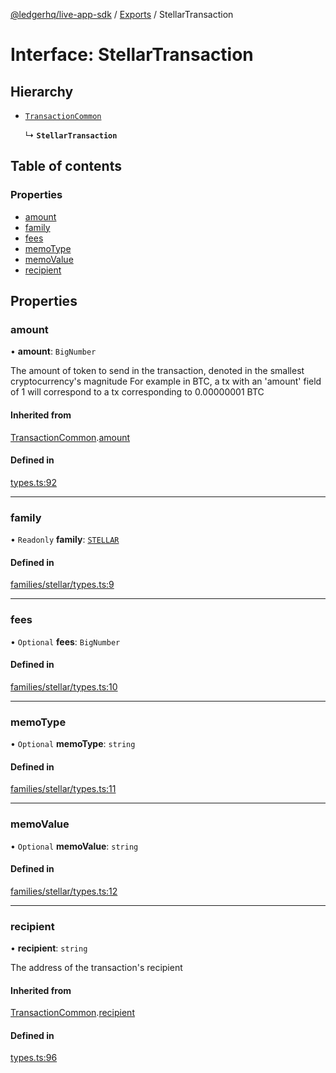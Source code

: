 [@ledgerhq/live-app-sdk](../README.md) / [Exports](../modules.md) / StellarTransaction

# Interface: StellarTransaction

## Hierarchy

- [`TransactionCommon`](TransactionCommon.md)

  ↳ **`StellarTransaction`**

## Table of contents

### Properties

- [amount](StellarTransaction.md#amount)
- [family](StellarTransaction.md#family)
- [fees](StellarTransaction.md#fees)
- [memoType](StellarTransaction.md#memotype)
- [memoValue](StellarTransaction.md#memovalue)
- [recipient](StellarTransaction.md#recipient)

## Properties

### amount

• **amount**: `BigNumber`

The amount of token to send in the transaction, denoted in the smallest cryptocurrency's magnitude
For example in BTC, a tx with an 'amount' field of 1 will correspond to a tx corresponding to 0.00000001 BTC

#### Inherited from

[TransactionCommon](TransactionCommon.md).[amount](TransactionCommon.md#amount)

#### Defined in

[types.ts:92](https://github.com/LedgerHQ/live-app-sdk/blob/main/src/types.ts#L92)

___

### family

• `Readonly` **family**: [`STELLAR`](../enums/FAMILIES.md#stellar)

#### Defined in

[families/stellar/types.ts:9](https://github.com/LedgerHQ/live-app-sdk/blob/main/src/families/stellar/types.ts#L9)

___

### fees

• `Optional` **fees**: `BigNumber`

#### Defined in

[families/stellar/types.ts:10](https://github.com/LedgerHQ/live-app-sdk/blob/main/src/families/stellar/types.ts#L10)

___

### memoType

• `Optional` **memoType**: `string`

#### Defined in

[families/stellar/types.ts:11](https://github.com/LedgerHQ/live-app-sdk/blob/main/src/families/stellar/types.ts#L11)

___

### memoValue

• `Optional` **memoValue**: `string`

#### Defined in

[families/stellar/types.ts:12](https://github.com/LedgerHQ/live-app-sdk/blob/main/src/families/stellar/types.ts#L12)

___

### recipient

• **recipient**: `string`

The address of the transaction's recipient

#### Inherited from

[TransactionCommon](TransactionCommon.md).[recipient](TransactionCommon.md#recipient)

#### Defined in

[types.ts:96](https://github.com/LedgerHQ/live-app-sdk/blob/main/src/types.ts#L96)
